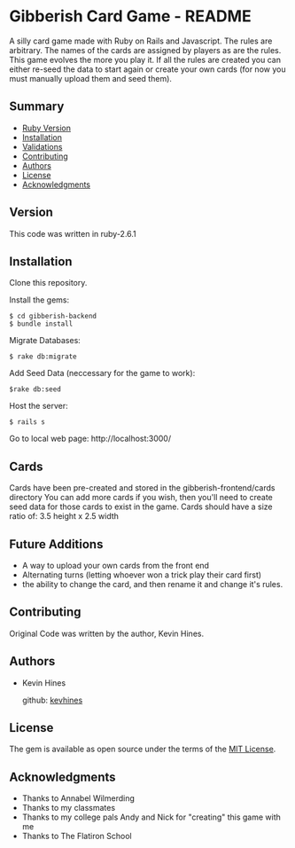 # Gibberish Card Game - README

A silly card game made with Ruby on Rails and Javascript. 
The rules are arbitrary. The names of the cards are assigned by players as are the rules. This game evolves the more you play it. If all the rules are created you can either re-seed the data to start again or create your own cards (for now you must manually upload them and seed them).

## Summary

  - [Ruby Version](#Version)
  - [Installation](#Installation)
  - [Validations](#Validations)
  - [Contributing](#contributing)
  - [Authors](#authors)
  - [License](#license)
  - [Acknowledgments](#acknowledgments)

## Version

This code was written in ruby-2.6.1 

## Installation

Clone this repository.

Install the gems:

    $ cd gibberish-backend
    $ bundle install

Migrate Databases:
    
    $ rake db:migrate

Add Seed Data (neccessary for the game to work):

    $rake db:seed

Host the server:

    $ rails s

Go to local web page: http://localhost:3000/

## Cards

Cards have been pre-created and stored in the gibberish-frontend/cards directory
You can add more cards if you wish, then you'll need to create seed data for those cards to exist in the game.
Cards should have a size ratio of: 3.5 height x 2.5 width

## Future Additions

- A way to upload your own cards from the front end
- Alternating turns (letting whoever won a trick play their card first)
- the ability to change the card, and then rename it and change it's rules.

## Contributing

Original Code was written by the author, Kevin Hines.

## Authors

  - Kevin Hines

    github: [kevhines](https://github.com/kevhines/)

## License

The gem is available as open source under the terms of the [MIT License](LICENSE.md).

## Acknowledgments

- Thanks to Annabel Wilmerding
- Thanks to my classmates
- Thanks to my college pals Andy and Nick for "creating" this game with me
- Thanks to The Flatiron School
